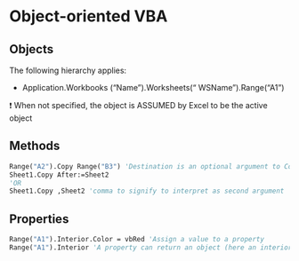 # Object-oriented VBA

## Objects

The following hierarchy applies:

* Application.Workbooks (“Name”).Worksheets(“ WSName”).Range(“A1”)

:exclamation: When not specified, the object is ASSUMED by Excel to be the active object

## Methods

```vb
Range("A2").Copy Range("B3") 'Destination is an optional argument to Copy
Sheet1.Copy After:=Sheet2
'OR
Sheet1.Copy ,Sheet2 'comma to signify to interpret as second argument
```

## Properties

```vb
Range("A1").Interior.Color = vbRed 'Assign a value to a property
Range("A1").Interior 'A property can return an object (here an interior object)
```

